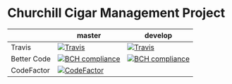 # Churchill Cigar Management Project

 
|             | master | develop |
|-------------|--------|---------|
| Travis      | [![Travis](https://travis-ci.org/iteration-zero/churchill.svg?branch=master)](https://travis-ci.org/iteration-zero/churchill/) | [![Travis](https://travis-ci.org/iteration-zero/churchill.svg?branch=develop)](https://travis-ci.org/iteration-zero/churchill/) |
| Better Code | [![BCH compliance](https://bettercodehub.com/edge/badge/iteration-zero/churchill?branch=master)](https://bettercodehub.com/) | [![BCH compliance](https://bettercodehub.com/edge/badge/iteration-zero/churchill?branch=develop)](https://bettercodehub.com/) |
| CodeFactor  | [![CodeFactor](https://www.codefactor.io/repository/github/iteration-zero/churchill/badge)](https://www.codefactor.io/repository/github/iteration-zero/churchill) | |
